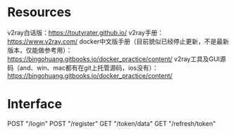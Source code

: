 # Resources
v2ray白话版：https://toutyrater.github.io/
v2ray手册：https://www.v2ray.com/
docker中文版手册（目前貌似已经停止更新，不是最新版本，仅能做参考用）：https://bingohuang.gitbooks.io/docker_practice/content/
v2ray工具及GUI源码（and、win、mac都有在git上托管源码，ios没有）：https://bingohuang.gitbooks.io/docker_practice/content/

# Interface
POST  "/login"
POST  "/register"
GET   "/token/data"
GET   "/refresh/token"
